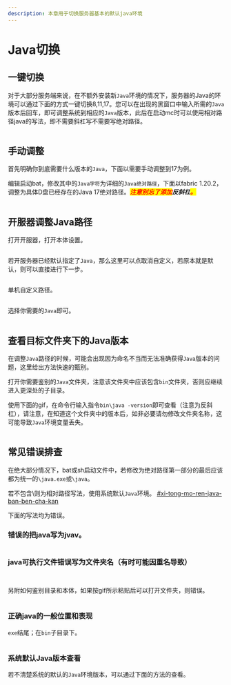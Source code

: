 ```yaml
---
description: 本章用于切换服务器基本的默认java环境
---
```


# Java切换

## 一键切换

对于大部分服务端来说，在不额外安装新`Java`环境的情况下，服务器的Java的环境可以通过下面的方式一键切换8,11,17。您可以在出现的黑窗口中输入所需的`Java`版本后回车，即可调整系统到相应的`Java`版本，此后在启动mc时可以使用相对路径java的写法，即不需要斜杠写不需要写绝对路径。

<figure><img src="../../../../.gitbook/assets/chrome_wY3Q5HtgwG.gif" alt=""><figcaption></figcaption></figure>



## 手动调整

首先明确你到底需要什么版本的`Java`，下面以需要手动调整到17为例。

编辑启动bat，修改其中的`Java字符`为详细的`Java绝对路径`，下面以fabric 1.20.2，调整为具体D盘已经存在的Java 17绝对路径。_<mark style="color:red;">**注意别忘了添加**</mark>**反斜杠**<mark style="color:red;">**。**</mark>_

<figure><img src="../../../../.gitbook/assets/mstsc_NrBeFc1XW7.gif" alt=""><figcaption></figcaption></figure>

## 开服器调整Java路径

打开开服器，打开本体设置。

<figure><img src="../../../../.gitbook/assets/mstsc_rK4VuyyCBb.png" alt=""><figcaption></figcaption></figure>

若开服务器已经默认指定了`Java`，那么这里可以点取消自定义，若原本就是默认，则可以直接进行下一步。

<figure><img src="../../../../.gitbook/assets/mstsc_sc1lSZj6h3.png" alt=""><figcaption></figcaption></figure>

单机自定义路径。

<figure><img src="../../../../.gitbook/assets/mstsc_uSm4jBHVdQ.png" alt=""><figcaption></figcaption></figure>

选择你需要的`Java`即可。

<figure><img src="../../../../.gitbook/assets/mstsc_JSjXwxjdrV.gif" alt=""><figcaption></figcaption></figure>

## 查看目标文件夹下的Java版本

在调整`Java`路径的时候，可能会出现因为命名不当而无法准确获得`Java`版本的问题，这里给出方法快速的甄别。

打开你需要鉴别的`Java`文件夹，注意该文件夹中应该包含`bin`文件夹，否则应继续进入更深处的子目录。

使用下面的gif，在命令行输入指令`bin\java -version`即可查看（注意为反斜杠），请注意，在知道这个文件夹中的版本后，如非必要请勿修改文件夹名称，这可能导致`Java`环境变量丢失。

<figure><img src="../../../../.gitbook/assets/mstsc_BWx4dEK6HK.gif" alt=""><figcaption></figcaption></figure>

## 常见错误排查

在绝大部分情况下，bat或sh启动文件中，若修改为绝对路径第一部分的最后应该都为统一的`\java.exe`或`\java`。

若不包含\则为相对路径写法，使用系统默认`Java`环境。 [#xi-tong-mo-ren-java-ban-ben-cha-kan](java-qie-huan.md#xi-tong-mo-ren-java-ban-ben-cha-kan "mention")

下面的写法均为错误。

### 错误的把java写为jvav。

<figure><img src="../../../../.gitbook/assets/mstsc_upvvT4s4Wr.png" alt=""><figcaption></figcaption></figure>

### java可执行文件错误写为文件夹名（有时可能因重名导致）

<figure><img src="../../../../.gitbook/assets/mstsc_LIfY3AgoAk.png" alt=""><figcaption></figcaption></figure>

<figure><img src="../../../../.gitbook/assets/mstsc_2fO0IpKmGJ (1).png" alt=""><figcaption></figcaption></figure>

另附如何鉴别目录和本体，如果按gif所示粘贴后可以打开文件夹，则错误。

<figure><img src="../../../../.gitbook/assets/mstsc_XwBtyfOgGw.gif" alt=""><figcaption></figcaption></figure>

### 正确java的一般位置和表现

`exe`结尾；在`bin`子目录下。

<figure><img src="../../../../.gitbook/assets/mstsc_bN5QWwu4TS.png" alt=""><figcaption></figcaption></figure>

### 系统默认Java版本查看

若不清楚系统的默认的`Java`环境版本，可以通过下面的方法的查看。

<figure><img src="../../../../.gitbook/assets/mstsc_gxpsOWA19j.gif" alt=""><figcaption></figcaption></figure>
